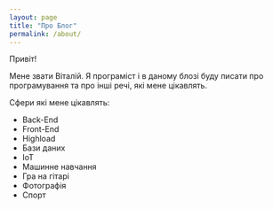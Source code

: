 ```yaml
---
layout: page
title: "Про Блог"
permalink: /about/
---
```


Привіт!

Мене звати Віталій. 
Я програміст і в даному блозі буду писати про програмування та про інші речі, які мене цікавлять.

Сфери які мене цікавлять:
* Back-End
* Front-End
* Highload
* Бази даних
* IoT
* Машинне навчання
* Гра на гітарі
* Фотографія
* Спорт